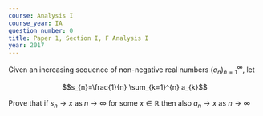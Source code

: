 ```yaml
---
course: Analysis I
course_year: IA
question_number: 0
title: Paper 1, Section I, F Analysis I
year: 2017
---
```




Given an increasing sequence of non-negative real numbers $\left(a_{n}\right)_{n=1}^{\infty}$, let

$$s_{n}=\frac{1}{n} \sum_{k=1}^{n} a_{k}$$

Prove that if $s_{n} \rightarrow x$ as $n \rightarrow \infty$ for some $x \in \mathbb{R}$ then also $a_{n} \rightarrow x$ as $n \rightarrow \infty$
